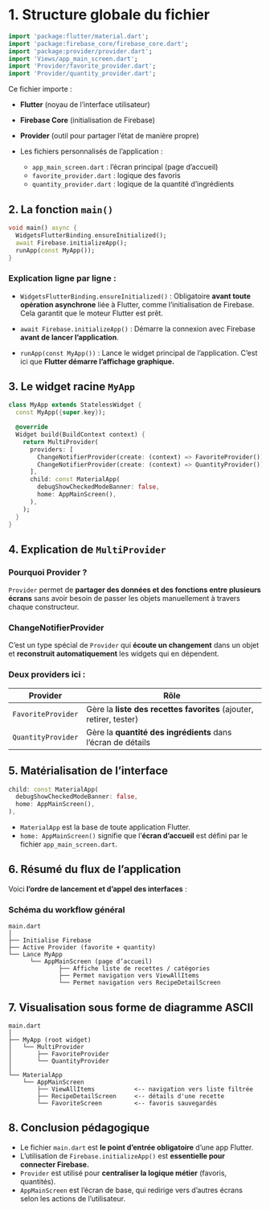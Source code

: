 # **1. Structure globale du fichier**

```dart
import 'package:flutter/material.dart';
import 'package:firebase_core/firebase_core.dart';
import 'package:provider/provider.dart';
import 'Views/app_main_screen.dart';
import 'Provider/favorite_provider.dart';
import 'Provider/quantity_provider.dart';
```

Ce fichier importe :

* **Flutter** (noyau de l’interface utilisateur)
* **Firebase Core** (initialisation de Firebase)
* **Provider** (outil pour partager l’état de manière propre)
* Les fichiers personnalisés de l’application :

  * `app_main_screen.dart` : l’écran principal (page d’accueil)
  * `favorite_provider.dart` : logique des favoris
  * `quantity_provider.dart` : logique de la quantité d’ingrédients



## **2. La fonction `main()`**

```dart
void main() async {
  WidgetsFlutterBinding.ensureInitialized();
  await Firebase.initializeApp();
  runApp(const MyApp());
}
```

### **Explication ligne par ligne** :

* `WidgetsFlutterBinding.ensureInitialized()` :
  Obligatoire **avant toute opération asynchrone** liée à Flutter, comme l’initialisation de Firebase. Cela garantit que le moteur Flutter est prêt.

* `await Firebase.initializeApp()` :
  Démarre la connexion avec Firebase **avant de lancer l’application**.

* `runApp(const MyApp())` :
  Lance le widget principal de l’application. C’est ici que **Flutter démarre l’affichage graphique.**



## **3. Le widget racine `MyApp`**

```dart
class MyApp extends StatelessWidget {
  const MyApp({super.key});

  @override
  Widget build(BuildContext context) {
    return MultiProvider(
      providers: [
        ChangeNotifierProvider(create: (context) => FavoriteProvider()),
        ChangeNotifierProvider(create: (context) => QuantityProvider()),
      ],
      child: const MaterialApp(
        debugShowCheckedModeBanner: false,
        home: AppMainScreen(),
      ),
    );
  }
}
```



## **4. Explication de `MultiProvider`**

### **Pourquoi Provider ?**

`Provider` permet de **partager des données et des fonctions entre plusieurs écrans** sans avoir besoin de passer les objets manuellement à travers chaque constructeur.

### **ChangeNotifierProvider**

C’est un type spécial de `Provider` qui **écoute un changement** dans un objet et **reconstruit automatiquement** les widgets qui en dépendent.

### **Deux providers ici :**

| Provider           | Rôle                                                                |
| ------------------ | ------------------------------------------------------------------- |
| `FavoriteProvider` | Gère la **liste des recettes favorites** (ajouter, retirer, tester) |
| `QuantityProvider` | Gère la **quantité des ingrédients** dans l’écran de détails        |



## **5. Matérialisation de l’interface**

```dart
child: const MaterialApp(
  debugShowCheckedModeBanner: false,
  home: AppMainScreen(),
),
```

* `MaterialApp` est la base de toute application Flutter.
* `home: AppMainScreen()` signifie que l’**écran d’accueil** est défini par le fichier `app_main_screen.dart`.



## **6. Résumé du flux de l’application**

Voici **l’ordre de lancement et d’appel des interfaces** :

### **Schéma du workflow général**

```
main.dart
│
├── Initialise Firebase
├── Active Provider (favorite + quantity)
└── Lance MyApp
      └── AppMainScreen (page d’accueil)
              ├── Affiche liste de recettes / catégories
              ├── Permet navigation vers ViewAllItems
              └── Permet navigation vers RecipeDetailScreen
```



## **7. Visualisation sous forme de diagramme ASCII**

```
main.dart
│
├── MyApp (root widget)
│   └── MultiProvider
│       ├── FavoriteProvider
│       └── QuantityProvider
│
└── MaterialApp
    └── AppMainScreen
        ├── ViewAllItems           <-- navigation vers liste filtrée
        ├── RecipeDetailScreen     <-- détails d'une recette
        └── FavoriteScreen         <-- favoris sauvegardés
```



## **8. Conclusion pédagogique**

* Le fichier `main.dart` est **le point d’entrée obligatoire** d’une app Flutter.
* L’utilisation de `Firebase.initializeApp()` est **essentielle pour connecter Firebase.**
* `Provider` est utilisé pour **centraliser la logique métier** (favoris, quantités).
* `AppMainScreen` est l’écran de base, qui redirige vers d’autres écrans selon les actions de l’utilisateur.

